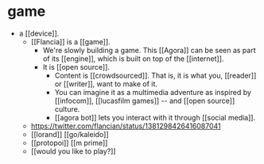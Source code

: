 # game
- a [[device]].
	- [[Flancia]] is a [[game]].
		- We're slowly building a game. This [[Agora]] can be seen as part of its [[engine]], which is built on top of the [[internet]].
		- It is [[open source]].
			- Content is [[crowdsourced]]. That is, it is what you, [[reader]] or [[writer]], want to make of it.
			- You can imagine it as a multimedia adventure as inspired by [[infocom]], [[lucasfilm games]] -- and [[open source]] culture.
			- [[agora bot]] lets you interact with it through [[social media]].
	- https://twitter.com/flancian/status/1381298426416087041
	- [[lorand]] [[go/kaleido]]
	- [[protopoi]] [[m prime]]
	- [[would you like to play?]]